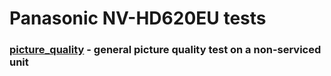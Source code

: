 # Panasonic NV-HD620EU tests

###  [picture_quality](picture_quality%2FREADME.md) - general picture quality test on a non-serviced unit
